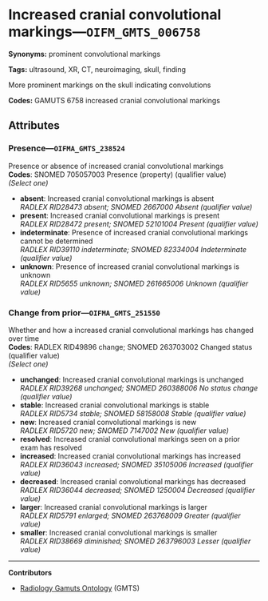 # Increased cranial convolutional markings—`OIFM_GMTS_006758`

**Synonyms:** prominent convolutional markings

**Tags:** ultrasound, XR, CT, neuroimaging, skull, finding

More prominent markings on the skull indicating convolutions

**Codes:** GAMUTS 6758 increased cranial convolutional markings

## Attributes

### Presence—`OIFMA_GMTS_238524`

Presence or absence of increased cranial convolutional markings  
**Codes**: SNOMED 705057003 Presence (property) (qualifier value)  
*(Select one)*

- **absent**: Increased cranial convolutional markings is absent  
_RADLEX RID28473 absent; SNOMED 2667000 Absent (qualifier value)_
- **present**: Increased cranial convolutional markings is present  
_RADLEX RID28472 present; SNOMED 52101004 Present (qualifier value)_
- **indeterminate**: Presence of increased cranial convolutional markings cannot be determined  
_RADLEX RID39110 indeterminate; SNOMED 82334004 Indeterminate (qualifier value)_
- **unknown**: Presence of increased cranial convolutional markings is unknown  
_RADLEX RID5655 unknown; SNOMED 261665006 Unknown (qualifier value)_

### Change from prior—`OIFMA_GMTS_251550`

Whether and how a increased cranial convolutional markings has changed over time  
**Codes**: RADLEX RID49896 change; SNOMED 263703002 Changed status (qualifier value)  
*(Select one)*

- **unchanged**: Increased cranial convolutional markings is unchanged  
_RADLEX RID39268 unchanged; SNOMED 260388006 No status change (qualifier value)_
- **stable**: Increased cranial convolutional markings is stable  
_RADLEX RID5734 stable; SNOMED 58158008 Stable (qualifier value)_
- **new**: Increased cranial convolutional markings is new  
_RADLEX RID5720 new; SNOMED 7147002 New (qualifier value)_
- **resolved**: Increased cranial convolutional markings seen on a prior exam has resolved  
- **increased**: Increased cranial convolutional markings has increased  
_RADLEX RID36043 increased; SNOMED 35105006 Increased (qualifier value)_
- **decreased**: Increased cranial convolutional markings has decreased  
_RADLEX RID36044 decreased; SNOMED 1250004 Decreased (qualifier value)_
- **larger**: Increased cranial convolutional markings is larger  
_RADLEX RID5791 enlarged; SNOMED 263768009 Greater (qualifier value)_
- **smaller**: Increased cranial convolutional markings is smaller  
_RADLEX RID38669 diminished; SNOMED 263796003 Lesser (qualifier value)_

---

**Contributors**

- [Radiology Gamuts Ontology](https://gamuts.net/) (GMTS)